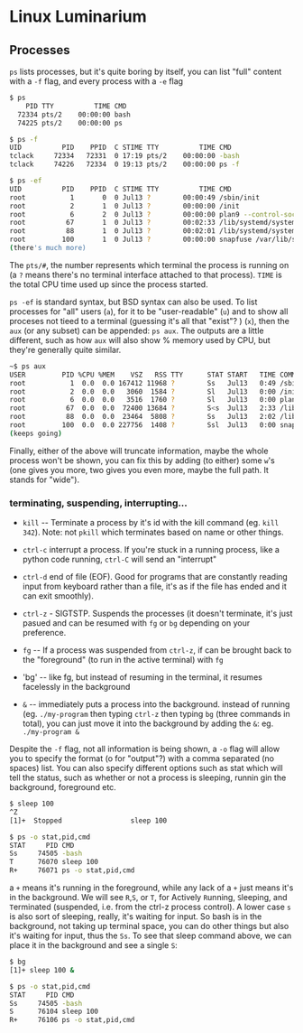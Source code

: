 # Linux Luminarium 

## Processes
`ps` lists processes, but it's quite boring by itself, you can list "full" content with a `-f` flag, and every process with a `-e` flag

```bash
$ ps
    PID TTY          TIME CMD
  72334 pts/2    00:00:00 bash
  74225 pts/2    00:00:00 ps

$ ps -f
UID          PID    PPID  C STIME TTY          TIME CMD
tclack     72334   72331  0 17:19 pts/2    00:00:00 -bash
tclack     74226   72334  0 19:13 pts/2    00:00:00 ps -f

$ ps -ef
UID          PID    PPID  C STIME TTY          TIME CMD
root           1       0  0 Jul13 ?        00:00:49 /sbin/init
root           2       1  0 Jul13 ?        00:00:00 /init
root           6       2  0 Jul13 ?        00:00:00 plan9 --control-socket 7 --log-le
root          67       1  0 Jul13 ?        00:02:33 /lib/systemd/systemd-journald
root          88       1  0 Jul13 ?        00:02:01 /lib/systemd/systemd-udevd
root         100       1  0 Jul13 ?        00:00:00 snapfuse /var/lib/snapd/snaps/bar
(there's much more)
```
The `pts/#`, the number represents which terminal the process is running on (a `?` means there's no terminal interface attached to that process). `TIME` is the total CPU time used up since the process started.

`ps -ef` is standard syntax, but BSD syntax can also be used. To list processes for "all" users (`a`), for it to be	"user-readable" (`u`) and to show all proceses not tieed to a terminal (guessing it's all that "exist"? ) (`x`), then the `aux` (or any subset) can be appended: `ps aux`. The outputs are a little different, such as how `aux` will also show % memory used by CPU, but they're generally quite similar.

```bash
~$ ps aux
USER         PID %CPU %MEM    VSZ   RSS TTY      STAT START   TIME COMMAND
root           1  0.0  0.0 167412 11968 ?        Ss   Jul13   0:49 /sbin/
root           2  0.0  0.0   3060  1584 ?        Sl   Jul13   0:00 /init
root           6  0.0  0.0   3516  1760 ?        Sl   Jul13   0:00 plan9
root          67  0.0  0.0  72400 13684 ?        S<s  Jul13   2:33 /lib/s
root          88  0.0  0.0  23464  5808 ?        Ss   Jul13   2:02 /lib/s
root         100  0.0  0.0 227756  1408 ?        Ssl  Jul13   0:00 snapfu
(keeps going)
```

Finally, either of the above will truncate information, maybe the whole process won't be shown, you can fix this by adding (to either) some `w`'s (one gives you more, two gives you even more, maybe the full path. It stands for "wide"). 

### terminating, suspending, interrupting...
* `kill` -- Terminate a process by it's id with the kill command (eg. `kill 342`). Note: not `pkill` which terminates based on name or other things.

* `ctrl-c` interrupt a process. If you're stuck in a running process, like a python code running, `ctrl-C` will send an "interrupt" 

* `ctrl-d` end of file (EOF). Good for programs that are constantly reading input from keyboard rather than a file, it's as if the file has ended and it can exit smoothly). 

* `ctrl-z` - SIGTSTP. Suspends the processes (it doesn't terminate, it's just pasued and can be resumed with `fg` or `bg` depending on your preference.

* `fg` -- If a process was suspended from `ctrl-z`, if can be brought back to the "foreground" (to run in the active terminal) with `fg`

* 'bg' -- like fg, but instead of resuming in the terminal, it resumes facelessly in the background

* `&` -- immediately puts a process into the background. instead of running (eg. `./my-program` then typing `ctrl-z` then typing `bg` (three commands in total), you can just move it into the background by adding the `&`: eg. `./my-program &`

Despite the `-f` flag, not all information is being shown, a `-o` flag will allow you to specify the format (o for "output"?) with a comma separated (no spaces) list. You can also specify different options such as stat which will tell the status, such as whether or not a process is sleeping, runnin gin the background, foreground etc.

```bash
$ sleep 100
^Z
[1]+  Stopped                 sleep 100

$ ps -o stat,pid,cmd
STAT     PID CMD
Ss     74505 -bash
T      76070 sleep 100
R+     76071 ps -o stat,pid,cmd
```
a `+` means it's running in the foreground, while any lack of a `+` just means it's in the background. We will see `R`,`S`, or `T`, for Actively `R`unning, `S`leeping, and `T`erminated (suspended, i.e. from the ctrl-z process control). A lower case `s` is also sort of sleeping, really, it's waiting for input. So bash is in the background, not taking up terminal space, you can do other things but also it's waiting for input, thus the `Ss`. To see that sleep command above, we can place it in the background and see a single `S`:
```bash
$ bg
[1]+ sleep 100 &

$ ps -o stat,pid,cmd
STAT     PID CMD
Ss     74505 -bash
S      76104 sleep 100
R+     76106 ps -o stat,pid,cmd
```

